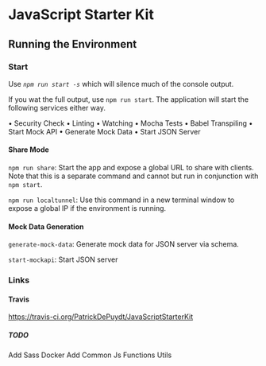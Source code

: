 # JavaScript Starter Kit

## Running the Environment
### Start
Use _`npm run start -s`_ which will silence much of the console output. 

If you wat the full output, use `npm run start`. The application  will start the following services either way.

• Security Check
• Linting
• Watching
• Mocha Tests
• Babel Transpiling
• Start Mock API
	• Generate Mock Data
	• Start JSON Server



#### Share Mode
`npm run share`: Start the app and expose a global URL to share with clients. Note that this is a separate command and cannot but run in conjunction with `npm start`.

`npm run localtunnel`: Use this command in a new terminal window to expose a global IP if the environment is running.



#### Mock Data Generation
`generate-mock-data`: Generate mock data for JSON server via schema.

`start-mockapi`: Start JSON server

### Links
#### Travis
https://travis-ci.org/PatrickDePuydt/JavaScriptStarterKit

##### TODO
Add Sass
Docker
Add Common Js Functions Utils
